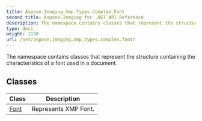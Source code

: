 ```yaml
---
title: Aspose.Imaging.Xmp.Types.Complex.Font
second_title: Aspose.Imaging for .NET API Reference
description: The namespace contains classes that represent the structure containing the characteristics of a font used in a document
type: docs
weight: 1130
url: /net/aspose.imaging.xmp.types.complex.font/
---
```

The namespace contains classes that represent the structure containing the characteristics of a font used in a document.

## Classes

| Class | Description |
| --- | --- |
| [Font](./font/) | Represents XMP Font. |


